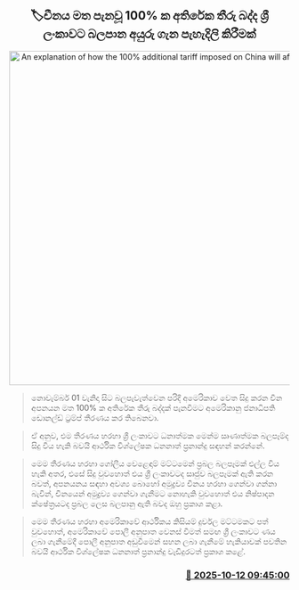 <p align='center'><b><h2 align='center' title='An explanation of how the 100% additional tariff imposed on China will affect Sri Lanka'>🏷චීනය මත පැනවූ 100% ක අතිරේක තීරු බද්ද ශ්‍රී ලංකාවට බලපාන අයුරු ගැන පැහැදිලි කිරීමක්</h2></b></p>
<p align='center'><img src='https://helakuru.sgp1.cdn.digitaloceanspaces.com/esana/images/lib/dhananath-fdo.jpg' width='600' alt='An explanation of how the 100% additional tariff imposed on China will affect Sri Lanka'></p>

> නොවැම්බර් 01 වැනිදා සිට බලපැවැත්වෙන පරිදි අමෙරිකාව වෙත සිදු කරන චීන අපනයන මත 100% ක අතිරේක තීරු බද්දක් පැනවීමට අමෙරිකානු ජනාධිපති ඩොනල්ඩ් ට්‍රම්ප් තීරණය කර තිබෙනවා.

> ඒ අනුව, එම තීරණය හරහා ශ්‍රී ලංකාවට ධනාත්මක මෙන්ම ඍණාත්මක බලපෑම්ද සිදු විය හැකි බවයි ආර්ථික විශ්ලේෂක ධනනාත් ප්‍රනාන්දු සඳහන් කරන්නේ.

> මෙම තීරණය හරහා ගෝලීය වෙළෙඳාම් මට්ටමෙන් ප්‍රබල බලපෑමක් එල්ල විය හැකි අතර, එසේ සිදු වුවහොත් එය ශ්‍රී ලංකාවටද සෘජුව බලපෑමක් ඇති කරන බවත්, අපනයනය සඳහා අවශ්‍ය බොහෝ අමුද්‍රව්‍ය චීනය හරහා ගෙන්වා ගන්නා බැවින්, චීනයෙන් අමුද්‍රව්‍ය ගෙන්වා ගැනීමට නොහැකි වුවහොත් එය නිෂ්පාදන ක්ෂේත්‍රයටද ප්‍රබල ලෙස බලපානු ඇති බවද ඔහු ප්‍රකාශ කළා.

> මෙම තීරණය හරහා අමෙරිකාවේ ආර්ථිකය කිසියම් දුර්වල මට්ටමකට පත් වුවහොත්, අමෙරිකාවේ පොලී අනුපාත වෙනස් වීමත් සමඟ ශ්‍රී ලංකාවට ණය ලබා ගැනීමේදී පොලී අනුපාත අඩුවීමෙන් සහන ලබා ගැනීමේ හැකියාවක් පවතින බවයි ආර්ථික විශ්ලේෂක ධනනාත් ප්‍රනාන්දු වැඩිදුරටත් ප්‍රකාශ කළේ.



<h3 align='right'><a href='https://www.helakuru.lk/esana/p/114410/'>📅 2025-10-12 09:45:00</a></h3>
